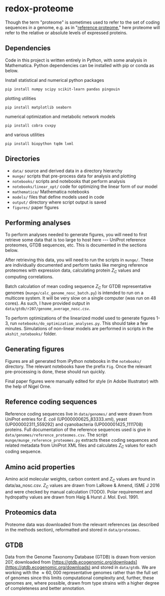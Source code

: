# redox-proteome

Though the term "proteome" is sometimes used to refer to the set of coding sequences in a genome, e.g. as in "[reference proteome](https://www.uniprot.org/help/reference_proteome)," here proteome will refer to the relative or absolute levels of expressed proteins. 

## Dependencies 

Code in this project is written entirely in Python, with some analysis in Mathematica. Python dependencies can be installed with pip or conda as below. 

Install statistical and numerical python packages

```
pip install numpy scipy scikit-learn pandas pingouin
```

plotting utilities 

```
pip install matplotlib seaborn
```

numerical optimization and metabolic network models

```
pip install cobra cvxpy 
```

and various utilities

```
pip install biopython tqdm lxml
```

## Directories

* `data/` source and derived data in a directory hierarchy
* `munge/` scripts that pre-process data for analysis and plotting
* `notebooks/` scripts and notebooks that perform analysis
* `notebooks/linear_opt/` code for optimizing the linear form of our model
* `mathematica/` Mathematica notebooks
* `models/` files that define models used in code 
* `output/` directory where script output is saved
* `figures/` paper figures

## Performing analyses

To perform analyses needed to generate figures, you will need to first retrieve some data that is too large to host here --- UniProt reference proteomes, GTDB sequences, etc. This is documented in the sections below. 

After retrieving this data, you will need to run the scripts in `munge/`. These are individually documented and perform tasks like merging reference proteomes with expression data, calculating protein $Z_C$ values and computing correlations. 

Batch calculation of mean coding sequence $Z_C$ for GTDB representative genomes (`munge/calc_genome_nosc_batch.py`) is intended to run on a multicore system. It will be very slow on a single computer (was run on 48 cores). As such, I have provided output in `data/gtdb/r207/genome_average_nosc.csv`.

To perform optimizations of the linearized model used to generate figures 1-3, run `notebooks/do_optimization_analyses.py`. This should take a few minutes. Simulations of non-linear models are performed in scripts in the `akshit_notebooks/` folder. 

## Generating figures

Figures are all generated from iPython notebooks in the `notebooks/` directory. The relevant notebooks have the prefix `Fig`. Once the relevant pre-processing is done, these should run quickly.

Final paper figures were manually edited for style (in Adobe Illustrator) with the help of Nigel Orne. 

## Reference coding sequences

Reference coding sequences live in `data/genomes/` and were drawn from UniProt entries for *E. coli* (UP000000625_83333.xml), yeast (UP000002311_559292) and cyanobacteria (UP000001425_1111708) proteins. Full documentation of the reference sequences used is give in `data/genomes/reference_proteomes.csv`. The script `munge/munge_reference_proteomes.py` extracts these coding sequences and related metadata from UniProt XML files and calculates $Z_C$ values for each coding sequence. 

## Amino acid properties 

Amino acid molecular weights, carbon content and $Z_C$ values are found in data/aa_nosc.csv. $Z_C$ values are drawn from LaRowe & Amend, ISME J 2016 and were checked by manual calculation (TODO). Polar requirement and hydropathy values are drawn from Haig & Hurst J. Mol. Evol. 1991.

## Proteomics data

Proteome data was downloaded from the relevant references (as described in the methods section), reformatted and stored in `data/proteomes`.

## GTDB

Data from the Genome Taxonomy Database (GTDB) is drawn from version 207, downloaded from [https://gtdb.ecogenomic.org/downloads](https://gtdb.ecogenomic.org/downloads) and stored in `data/gtdb`. We are working with the $\approx 60,000$ representative genomes rather than the full set of genomes since this limits computational complexity and, further, these genomes are, where possible, drawn from type strains with a higher degree of completeness and better annotation. 

